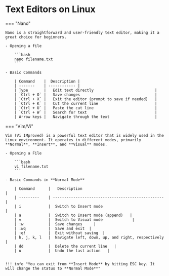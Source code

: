# Text Editors on Linux

=== "Nano"

    Nano is a straightforward and user-friendly text editor, making it a great choice for beginners.

    - Opening a file

        ```bash
        nano filename.txt
        ```

    - Basic Commands

        | Command    |  Description |          
        | -------    | ------------ |
        | Type       |   Edit text directly                           | 
        | `Ctrl + O` |   Save changes                                 |
        | `Ctrl + X` |   Exit the editor (prompt to save if needed)   |
        | `Ctrl + K` |   Cut the current line                         |
        | `Ctrl + U` |   Paste the cut line                           | 
        | `Ctrl + W` |   Search for text                              |
        | Arrow keys |   Navigate through the text                    |


=== "Vim/Vi"

    Vim (Vi IMproved) is a powerful text editor that is widely used in the Linux environment. It operates in different modes, primarily **Normal**, **Insert**, and **Visual** modes.

    - Opening a File

        ```bash
        vi filename.txt
        ```

    - Basic Commands in **Normal Mode**

        | Command      |   Description                                     |
        | ---------    | ------------------------------------------------- |
        | i            |  Switch to Insert mode                            |
        | a            |  Switch to Insert mode (append)   |
        | v            |  Switch to Visual mode             |
        | :w           |  Save changes     |
        | :wq          |  Save and exit  |
        | :q!          |  Exit without saving  |
        | h, j, k, l   |  Navigate left, down, up, and right, respectively | 
        | dd           |  Delete the current line   |
        | u            |  Undo the last action   | 
    

    !!! info "You can exit from **Insert Mode** by hitting ESC key. It will change the status to **Normal Mode**"
